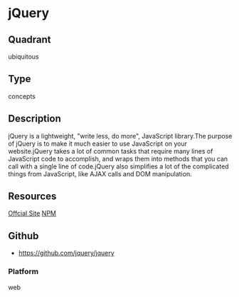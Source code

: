 # jQuery

## Quadrant
ubiquitous

## Type
concepts

## Description
jQuery is a lightweight, "write less, do more", JavaScript library.The purpose of jQuery is to make it much easier to use JavaScript on your website.jQuery takes a lot of common tasks that require many lines of JavaScript code to accomplish, and wraps them into methods that you can call with a single line of code.jQuery also simplifies a lot of the complicated things from JavaScript, like AJAX calls and DOM manipulation.

## Resources
[Offcial Site](https://jquery.com/)
[NPM](https://www.npmjs.com/package/jquery)

## Github
* https://github.com/jquery/jquery

### Platform
web